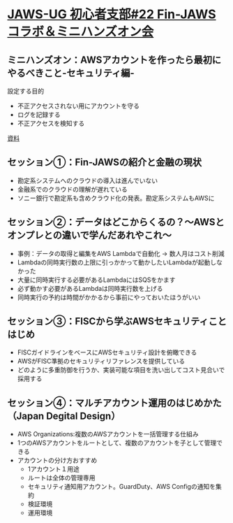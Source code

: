 # [JAWS-UG 初心者支部#22 Fin-JAWSコラボ＆ミニハンズオン会](https://jawsug-bgnr.connpass.com/event/162144/)

## ミニハンズオン：AWSアカウントを作ったら最初にやるべきこと-セキュリティ編-

設定する目的

* 不正アクセスされない用にアカウントを守る
* ログを記録する
* 不正アクセスを検知する

[資料](https://qiita.com/yanyansk/items/3a989b70d2d3d49eff16)

## セッション①：Fin-JAWSの紹介と金融の現状

* 勘定系システムへのクラウドの導入は進んでいない
* 金融系でのクラウドの理解が遅れている
* ソニー銀行で勘定系も含めクラウド化の発表。勘定系システムもAWSに

## セッション②：データはどこからくるの？〜AWSとオンプレとの違いで学んだあれやこれ〜

* 事例：データの取得と編集をAWS Lambdaで自動化 -> 数人月はコスト削減
* Lambdaの同時実行数の上限に引っかかって動かしたいLambdaが起動しなかった
* 大量に同時実行する必要があるLambdaにはSQSをかます
* 必ず動かす必要があるLambdaは同時実行数を上げる
* 同時実行の予約は時間がかかるから事前にやっておいたほうがいい

## セッション③：FISCから学ぶAWSセキュリティことはじめ

* FISCガイドラインをベースにAWSセキュリティ設計を俯瞰できる
* AWSがFISC準拠のセキュリティリファレンスを提供している
* どのように多重防御を行うか、実装可能な項目を洗い出してコスト見合いで採用する

## セッション④：マルチアカウント運用のはじめかた（Japan Degital Design）

* AWS Organizations:複数のAWSアカウントを一括管理する仕組み
* 1つのAWSアカウントをルートとして、複数のアカウントを子として管理できる
* アカウントの分け方おすすめ
  * 1アカウント１用途
  * ルートは全体の管理専用
  * セキュリティ通知用アカウント。GuardDuty、AWS Configの通知を集約
  * 検証環境
  * 運用環境
